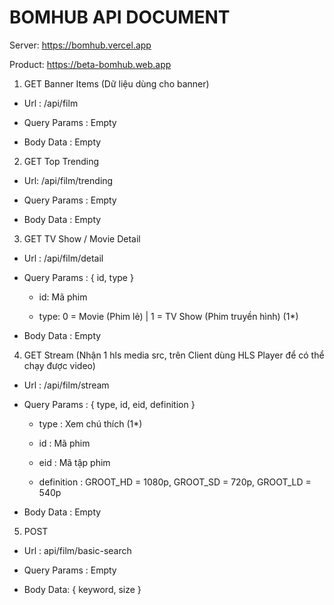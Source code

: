 # BOMHUB API DOCUMENT 


Server: https://bomhub.vercel.app

Product: https://beta-bomhub.web.app


1. GET Banner Items (Dữ liệu dùng cho banner)

- Url : /api/film

- Query Params : Empty

- Body Data : Empty


2. GET Top Trending

- Url: /api/film/trending

- Query Params : Empty

- Body Data : Empty


3. GET TV Show / Movie Detail

- Url : /api/film/detail

- Query Params : { id, type } 

  + id: Mã phim
  
  + type: 0 = Movie (Phim lẻ) | 1 = TV Show (Phim truyền hình) (1*)

- Body Data : Empty


4. GET Stream (Nhận 1 hls media src, trên Client dùng HLS Player để có thể chạy được video)

- Url : /api/film/stream

- Query Params : { type, id, eid, definition }

  + type : Xem chú thích (1*)
  
  + id : Mã phim
  
  + eid : Mã tập phim
  
  + definition : GROOT_HD = 1080p, GROOT_SD = 720p, GROOT_LD = 540p
  
- Body Data : Empty


5. POST 

- Url : api/film/basic-search

- Query Params : Empty

- Body Data: { keyword, size }
